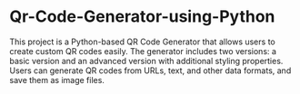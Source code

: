 # Qr-Code-Generator-using-Python
This project is a Python-based QR Code Generator that allows users to create custom QR codes easily. The generator includes two versions: a basic version and an advanced version with additional styling properties. Users can generate QR codes from URLs, text, and other data formats, and save them as image files.
